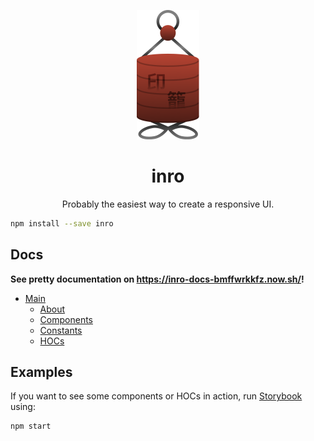 <p align="center">
  <img src="./docs/static/inro-logo.png" style="width: 100px;" />
  <h1 align="center">inro</h1>
</p>
<p align="center">Probably the easiest way to create a responsive UI.</p>

```bash
npm install --save inro
```

## Docs

**See pretty documentation on <https://inro-docs-bmffwrkkfz.now.sh/>!**

*   [Main](./docs/)
    *   [About](./docs/about/)
    *   [Components](./docs/components/)
    *   [Constants](./docs/constants/)
    *   [HOCs](./docs/hocs/)

## Examples

If you want to see some components or HOCs in action, run [Storybook][storybook]
using:

```bash
npm start
```

[storybook]: https://storybook.js.org/
